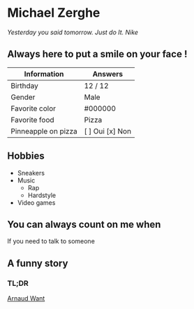 # Michael Zerghe

*Yesterday you said tomorrow. Just do It. Nike*


## Always here to put a smile on your face !

| Information         | Answers                            |
| ------------------  | ---------------------------------- |
| Birthday            | 12 / 12                            |
| Gender              | Male                               |
| Favorite color      | #000000                            |
| Favorite food       | Pizza                              |
| Pinneapple on pizza | [ ] Oui   [x] Non                  |

## Hobbies
 
* Sneakers 
* Music
  * Rap
  * Hardstyle
* Video games

## You can always count on me when
 If you need to talk to someone

 ## A funny story


 ### TL;DR


 [Arnaud Want](https://github.com/Naudar79/WantArnaud/blob/master/WantArnaud.md)
